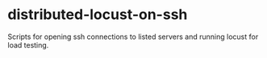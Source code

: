 # distributed-locust-on-ssh
Scripts for opening ssh connections to listed servers and running locust for load testing.
